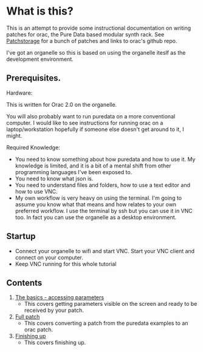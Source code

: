 # What is this?

This is an attempt to provide some instructional documentation on writing patches for orac, the Pure Data based modular synth rack.  See [Patchstorage](https://patchstorage.com/platform/orac/) for a bunch of patches and links to orac's github repo.

I've got an organelle so this is based on using the organelle iteslf as the development environment.

## Prerequisites.

Hardware: 

This is written for Orac 2.0 on the organelle.

You will also probably want to run puredata on a more conventional computer.  I would like to see instructions for running orac on a laptop/workstation hopefully if someone else doesn't get around to it, I might.

Required Knowledge:

* You need to know something about how puredata and how to use it.  My knowledge is limited, and it is a bit of a mental shift from other programming languages I've been exposed to.
* You need to know what json is.
* You need to understand files and folders, how to use a text editor and how to use VNC.
* My own workflow is very heavy on using the terminal.  I'm going to assume you know what that means and how relates to your own preferred workflow.  I use the terminal by ssh but you can use it in VNC too.  In fact you can use the organelle as a desktop environment.

## Startup

* Connect your organelle to wifi and start VNC.  Start your VNC client and connect on your computer.
* Keep VNC running for this whole tutorial

## Contents

1. [The basics - accessing parameters](00_basics_parameters/README.md)
   - This covers getting parameters visible on the screen and ready to be received by your patch.
2. [Full patch](01_making_an_abstraction/README.md)
   - This covers converting a patch from the puredata examples to an orac patch.
3. [Finishing up](02_integrating_to_orac/README.md)
   - This covers finishing up.

